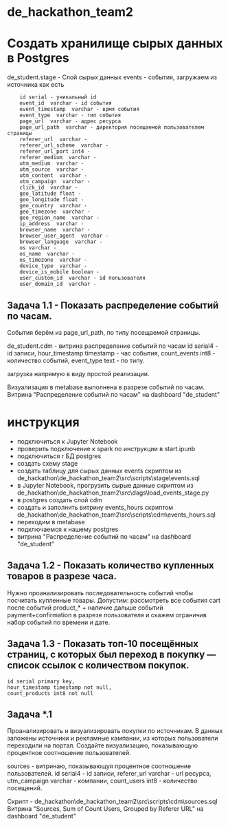 # de_hackathon_team2

# Создать хранилище сырых данных в Postgres

de_student.stage - Слой сырых данных
    events - события, загружаем из источника как есть

    	id serial - уникальный id
        event_id  varchar - id события
        event_timestamp  varchar - врмя события
        event_type  varchar - тип события
        page_url  varchar - адрес ресурса 
        page_url_path  varchar - директория посещаемой пользователем страницы
        referer_url  varchar - 
        referer_url_scheme  varchar - 
        referer_url_port int4 - 
        referer_medium  varchar - 
        utm_medium  varchar - 
        utm_source  varchar - 
        utm_content  varchar - 
        utm_campaign  varchar - 
        click_id  varchar - 
        geo_latitude float - 
        geo_longitude float - 
        geo_country  varchar - 
        geo_timezone  varchar - 
        geo_region_name  varchar - 
        ip_address  varchar - 
        browser_name  varchar - 
        browser_user_agent  varchar - 
        browser_language  varchar - 
        os varchar - 
        os_name  varchar - 
        os_timezone  varchar - 
        device_type  varchar - 
        device_is_mobile boolean - 
        user_custom_id  varchar - id пользователя
        user_domain_id  varchar - 
      


## Задача 1.1 - Показать распределение событий по часам.

События берём из page_url_path, по типу посещаемой страницы.

de_student.cdm - витрина распределение событий по часам
    	id serial4 - id записи,
        hour_timestamp timestamp - час события,
        count_events int8 - количество событий,
        event_type text - по типу.

загрузка напрямую в виду простой реализации.

Визуализация в metabase выполнена в разрезе событий по часам.
Витрина "Распределение событий по часам" на dashboard "de_student"

# инструкция
- подключиться к Jupyter Notebook 
- проверить подключение к spark по инструкции в start.ipunb
- подключиться r БД postgres 
- создать схему stage
- создать таблицу для сырых данных events скриптом из de_hackathon\de_hackathon_team2\src\scripts\stage\events.sql
- в Jupyter Notebook, прогрузить сырые данные скриптом из de_hackathon\de_hackathon_team2\src\dags\load_events_stage.py
- в postgres создать слой cdm
- создать и заполнить витрину events_hours скриптом de_hackathon\de_hackathon_team2\src\scripts\cdm\events_hours.sql
- переходим в metabase
- подключаемся к нашему postgres
- витрина "Распределение событий по часам" на dashboard "de_student"


## Задача 1.2 - Показать количество купленных товаров в разрезе часа.

Нужно проанализировать последовательность событий чтобы посчитать купленные товары.
Допустим: рассмотреть все события cart после событий product_* + наличие дальше событий payment+confirmation в разрезе пользователя и скажем ограничив набор событий по времени и дате.


## Задача 1.3 - Показать топ-10 посещённых страниц, с которых был переход в покупку — список ссылок с количеством покупок.

    id serial primary key,
    hour_timestamp timestamp not null,
    count_products int8 not null


## Задача *.1 
Проанализировать и визуализировать покупки по источникам. В данных заложены источники и рекламные
кампании, из которых пользователи переходили на портал. Создайте визуализацию, показывающую процентное
соотношение пользователей.

sources - витринаю, показывающуя процентное соотношение пользователей.
	id serial4 - id записи,
	referer_url varchar - url ресурса,
	utm_campaign varchar - компании,
	count_users int8 - количество посещений.

Скрипт - de_hackathon\de_hackathon_team2\src\scripts\cdm\sources.sql
Витрина "Sources, Sum of Count Users, Grouped by Referer URL" на dashboard "de_student"

